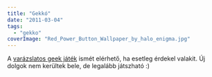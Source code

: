 ```yaml
---
title: "Gekkó"
date: "2011-03-04"
tags: 
  - "gekko"
coverImage: "Red_Power_Button_Wallpaper_by_halo_enigma.jpg"
---
```


A [varázslatos geek játék](http://gekko.csokavar.hu) ismét elérhető, ha esetleg érdekel valakit. Új dolgok nem kerültek bele, de legalább játszható :)
